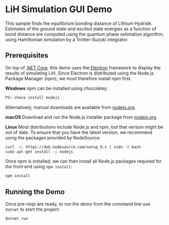 # LiH Simulation GUI Demo

This sample finds the equilibrium bonding distance of Lithium Hydride. Estimates of the ground state and excited state energies as a function of bond distance are computed using the quantum phase estimation algorithm, using Hamiltonian simulation by a Trotter-Suzuki integrator.

## Prerequisites

On top of [.NET Core](https://www.microsoft.com/net/learn/get-started/macos),
this demo uses the [Electron](https://github.com/electron/electron) framework to display the results of simulating LiH.
Since Electron is distributed using the Node.js Package Manager (npm), we must therefore install npm first.

**Windows** npm can be installed using chocolatey:

```powershell
PS> choco install nodejs
```

Alternatively, manual downloads are available from [nodejs.org](https://nodejs.org/en/).

**macOS** Download and run the Node.js installer package from [nodejs.org](https://nodejs.org/en/).

**Linux** Most distributions include Node.js and npm, but that version might be out of date.
To ensure that you have the latest version, we recommend using the packages provided by NodeSource:

```bash
curl -sL https://deb.nodesource.com/setup_9.x | sudo -E bash -
sudo apt-get install -y nodejs
```

Once npm is installed, we can then install all Node.js packages required for the front end using `npm install`:

```bash
npm install
```

## Running the Demo

Once pre-reqs are ready, to run the demo from the command line use  `dotnet` to start the project:

```bash
dotnet run
```
